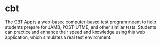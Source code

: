 # cbt
The CBT App is a web-based computer-based test program meant to help students prepare for JAMB, POST-UTME, and other similar tests. Students can practice and enhance their speed and knowledge using this web application, which simulates a real test environment.
